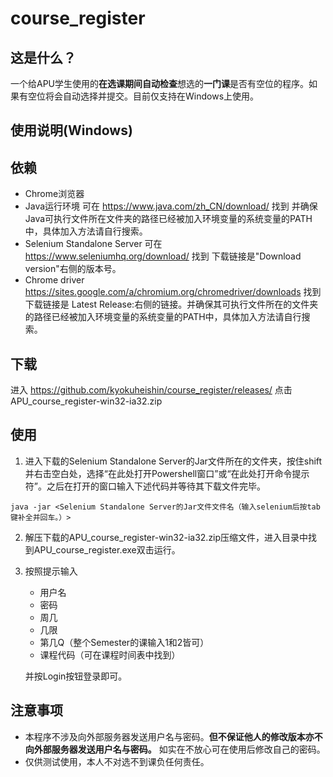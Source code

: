 # course_register

## 这是什么？

一个给APU学生使用的**在选课期间自动检查**想选的**一门课**是否有空位的程序。如果有空位将会自动选择并提交。目前仅支持在Windows上使用。
## 使用说明(Windows)

## 依赖

+ Chrome浏览器
+ Java运行环境 可在 https://www.java.com/zh_CN/download/ 找到 并确保Java可执行文件所在文件夹的路径已经被加入环境变量的系统变量的PATH中，具体加入方法请自行搜索。
+ Selenium Standalone Server 可在 https://www.seleniumhq.org/download/ 找到 下载链接是"Download version"右侧的版本号。
+ Chrome driver  https://sites.google.com/a/chromium.org/chromedriver/downloads 找到下载链接是 Latest Release:右侧的链接。并确保其可执行文件所在的文件夹的路径已经被加入环境变量的系统变量的PATH中，具体加入方法请自行搜索。

## 下载

进入 https://github.com/kyokuheishin/course_register/releases/ 点击 APU_course_register-win32-ia32.zip

## 使用
1. 进入下载的Selenium Standalone Server的Jar文件所在的文件夹，按住shift并右击空白处，选择“在此处打开Powershell窗口”或“在此处打开命令提示符”。之后在打开的窗口输入下述代码并等待其下载文件完毕。
```
java -jar <Selenium Standalone Server的Jar文件文件名（输入selenium后按tab键补全并回车。）>
```
2. 解压下载的APU_course_register-win32-ia32.zip压缩文件，进入目录中找到APU_course_register.exe双击运行。

3. 按照提示输入
    + 用户名
    + 密码
    +  周几
    +  几限
    +  第几Q（整个Semester的课输入1和2皆可）
    +  课程代码（可在课程时间表中找到）
    
    并按Login按钮登录即可。

## 注意事项
+ 本程序不涉及向外部服务器发送用户名与密码。**但不保证他人的修改版本亦不向外部服务器发送用户名与密码。** 如实在不放心可在使用后修改自己的密码。
+ 仅供测试使用，本人不对选不到课负任何责任。
